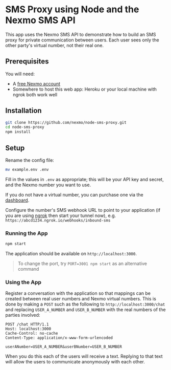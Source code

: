# SMS Proxy using Node and the Nexmo SMS API

This app uses the Nexmo SMS API to demonstrate how to build an SMS proxy for private communication between users. Each user sees only the other party's virtual number, not their real one.

## Prerequisites

You will need:

* A [free Nexmo account](https://dashboard.nexmo.com/sign-up)
* Somewhere to host this web app: Heroku or your local machine with ngrok both work well

## Installation

```sh
git clone https://github.com/nexmo/node-sms-proxy.git
cd node-sms-proxy
npm install
```

## Setup

Rename the config file:

```sh
mv example.env .env
```

Fill in the values in `.env` as appropriate; this will be your API key and secret, and the Nexmo number you want to use.

If you do not have a virtual number, you can purchase one via the [dashboard](https://dashboard.nexmo.com).

Configure the number's SMS webhook URL to point to your application (if you are using [ngrok](https://ngrok.com) then start your tunnel now), e.g. `https://abcd1234.ngrok.io/webhooks/inbound-sms`

### Running the App

```sh
npm start
```

The application should be available on `http://localhost:3000`.

> To change the port, try `PORT=3001 npm start` as an alternative command

### Using the App

Register a conversation with the application so that mappings can be created between real user numbers and Nexmo virtual numbers. This is done by making a `POST` such as the following to `http://localhost:3000/chat`
 and replacing `USER_A_NUMBER` and `USER_B_NUMBER` with the real numbers of the parties involved:

```
POST /chat HTTP/1.1
Host: localhost:3000
Cache-Control: no-cache
Content-Type: application/x-www-form-urlencoded

userANumber=USER_A_NUMBER&userBNumber=USER_B_NUMBER
```

When you do this each of the users will receive a text. Replying to that text will allow the users to communicate anonymously with each other.
